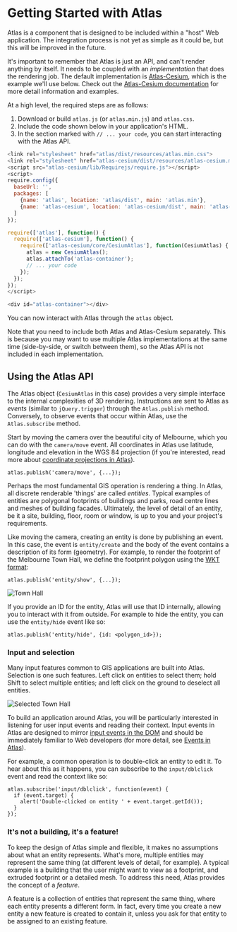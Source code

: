 # Getting Started with Atlas

Atlas is a component that is designed to be included within a "host" Web application. The
integration process is not yet as simple as it could be, but this will be improved in the future.

It's important to remember that Atlas is just an API, and can't render anything by itself. It needs
to be coupled with an *implementation* that does the rendering job. The default implementation is
[Atlas-Cesium][ac], which is the example we'll use below. Check out the [Atlas-Cesium
documentation][ac-docs] for more detail information and examples.

At a high level, the required steps are as follows:

1. Download or build `atlas.js` (or `atlas.min.js`) and `atlas.css`.
2. Include the code shown below in your application's HTML.
3. In the section marked with `// ... your code`, you can start interacting with the Atlas API.

```javascript
<link rel="stylesheet" href="atlas/dist/resources/atlas.min.css">
<link rel="stylesheet" href="atlas-cesium/dist/resources/atlas-cesium.min.css">
<script src="atlas-cesium/lib/Requirejs/require.js"></script>
<script>
require.config({
  baseUrl: '',
  packages: [
    {name: 'atlas', location: 'atlas/dist', main: 'atlas.min'},
    {name: 'atlas-cesium', location: 'atlas-cesium/dist', main: 'atlas-cesium.min'}
  ]
});

require(['atlas'], function() {
  require(['atlas-cesium'], function() {
    require(['atlas-cesium/core/CesiumAtlas'], function(CesiumAtlas) {
      atlas = new CesiumAtlas();
      atlas.attachTo('atlas-container');
      // ... your code
    });
  });
});
</script>

<div id="atlas-container"></div>
```

You can now interact with Atlas through the `atlas` object.

Note that you need to include both Atlas and Atlas-Cesium separately. This is because you may want
to use multiple Atlas implementations at the same time (side-by-side, or switch between them), so
the Atlas API is not included in each implementation.

## Using the Atlas API

The Atlas object (`CesiumAtlas` in this case) provides a very simple interface to the internal
complexities of 3D rendering. Instructions are sent to Atlas as *events* (similar to
`jQuery.trigger`) through the `Atlas.publish` method. Conversely, to observe events that occur
within Atlas, use the `Atlas.subscribe` method.

Start by moving the camera over the beautiful city of Melbourne, which you can do with the
`camera/move` event. All coordinates in Atlas use latitude, longitude and elevation in the WGS 84
projection (if you're interested, read more about [coordinate projections in
Atlas](design.md#gis-details)).

    atlas.publish('camera/move', {...});

Perhaps the most fundamental GIS operation is rendering a thing. In Atlas, all discrete renderable
'things' are called *entities*. Typical examples of entities are polygonal footprints of buildings
and parks, road centre lines and meshes of building facades. Ultimately, the level of detail of an
entity, be it a site, building, floor, room or window, is up to you and your project's requirements.

Like moving the camera, creating an entity is done by publishing an event. In this case, the event
is `entity/create` and the body of the event contains a description of its form (geometry).
For example, to render the footprint of the Melbourne Town Hall, we define the footprint polygon
using the [WKT format](wkt):

    atlas.publish('entity/show', {...});

![Town Hall](img/hall.jpg)

If you provide an ID for the entity, Atlas will use that ID internally, allowing you to interact
with it from outside. For example to hide the entity, you can use the `entity/hide` event like so:

    atlas.publish('entity/hide', {id: <polygon_id>});

### Input and selection

Many input features common to GIS applications are built into Atlas. Selection is one such features.
Left click on entities to select them; hold Shift to select multiple entities; and left click on the
ground to deselect all entities.

![Selected Town Hall](img/hall_selected.jpg)

To build an application around Atlas, you will be particularly interested in listening for user
input events and reading their context. Input events in Atlas are designed to mirror [input events
in the DOM](dom) and should be immediately familiar to Web developers (for more detail, see [Events
in Atlas][events]).

For example, a common operation is to double-click an entity to edit it. To hear about this as it
happens, you can subscribe to the `input/dblclick` event and read the context like so:

    atlas.subscribe('input/dblclick', function(event) {
      if (event.target) {
        alert('Double-clicked on entity ' + event.target.getId());
      }
    });

### It's not a building, it's a feature!

To keep the design of Atlas simple and flexible, it makes no assumptions about what an entity
represents. What's more, multiple entities may represent the same thing (at different levels of
detail, for example). A typical example is a building that the user might want to view as a
footprint, and extruded footprint or a detailed mesh. To address this need, Atlas provides the
concept of a *feature*.

A feature is a collection of entities that represent the same thing, where each entity presents a
different form. In fact, every time you create a new entity a new feature is created to contain it,
unless you ask for that entity to be assigned to an existing feature.


[ac]: https://github.com/urbanetic/atlas-cesium
[ac-docs]: http://docs.atlas-cesium.urbanetic.net/
[wkt]: https://en.wikipedia.org/wiki/Well-known_text
[dom]: http://www.w3.org/TR/DOM-Level-2-Events/events.html
[events]: design.md#events
